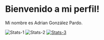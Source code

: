 # Bienvenido a mi perfil!

Mi nombre es Adrian González Pardo.

![Stats-1](https://github-readme-stats.vercel.app/api?username=AdrianPardo99&count_private=true&show_icons=true&theme=radical)
![Stats-2](https://github-readme-stats.vercel.app/api/top-langs/?username=AdrianPardo99&theme=radical)
[![Stats-3](https://github-readme-stats.vercel.app/api/wakatime?username=AdrianPardo99)](https://github.com/AdrianPardo99/)
